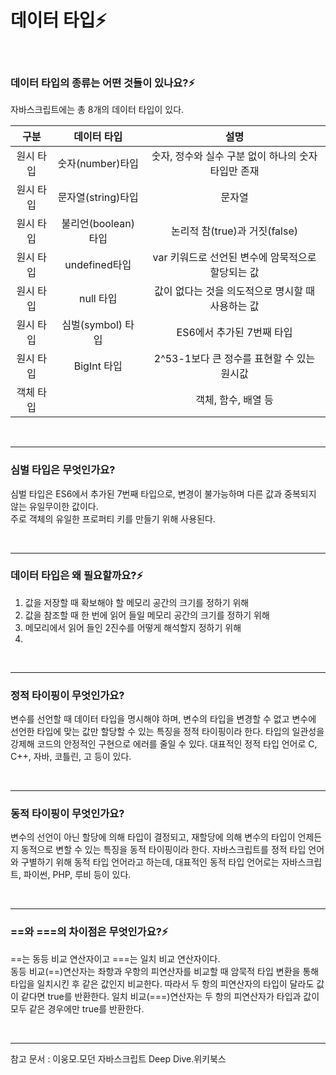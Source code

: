 # 데이터 타입⚡️

<br/>

### 데이터 타입의 종류는 어떤 것들이 있나요?⚡️

자바스크립트에는 총 8개의 데이터 타입이 있다.

|   구분    |     데이터 타입     |                        설명                         |
| :-------: | :-----------------: | :-------------------------------------------------: |
| 원시 타입 |  숫자(number)타입   | 숫자, 정수와 실수 구분 없이 하나의 숫자 타입만 존재 |
| 원시 타입 | 문자열(string)타입  |                       문자열                        |
| 원시 타입 | 불리언(boolean)타입 |            논리적 참(true)과 거짓(false)            |
| 원시 타입 |    undefined타입    |  var 키워드로 선언된 변수에 암묵적으로 할당되는 값  |
| 원시 타입 |      null 타입      |  값이 없다는 것을 의도적으로 명시할 때 사용하는 값  |
| 원시 타입 |  심벌(symbol) 타입  |              ES6에서 추가된 7번째 타입              |
| 원시 타입 |     BigInt 타입     |     2^53-1보다 큰 정수를 표현할 수 있는 원시값      |
| 객체 타입 |                     |                 객체, 함수, 배열 등                 |

<br/>

---

### 심벌 타입은 무엇인가요?

심벌 타입은 ES6에서 추가된 7번째 타입으로, 변경이 불가능하며 다른 값과 중복되지 않는 유일무이한 값이다.  
주로 객체의 유일한 프로퍼티 키를 만들기 위해 사용된다.

<br/>

---

### 데이터 타입은 왜 필요할까요?⚡️

1. 값을 저장할 때 확보해야 할 메모리 공간의 크기를 정하기 위해
2. 값을 참조할 때 한 번에 읽어 들일 메모리 공간의 크기를 정하기 위해
3. 메모리에서 읽어 들인 2진수를 어떻게 해석할지 정하기 위해
4.

<br/>

---

### 정적 타이핑이 무엇인가요?

변수를 선언할 때 데이터 타입을 명시해야 하며, 변수의 타입을 변경할 수 없고 변수에 선언한 타입에 맞는 값만 할당할 수 있는 특징을 정적 타이핑이라 한다. 타입의 일관성을 강제해 코드의 안정적인 구현으로 에러를 줄일 수 있다. 대표적인 정적 타입 언어로 C, C++, 자바, 코틀린, 고 등이 있다.

<br/>

---

### 동적 타이핑이 무엇인가요?

변수의 선언이 아닌 할당에 의해 타입이 결정되고, 재할당에 의해 변수의 타입이 언제든지 동적으로 변할 수 있는 특징을 동적 타이핑이라 한다. 자바스크립트를 정적 타입 언어와 구별하기 위해 동적 타입 언어라고 하는데, 대표적인 동적 타입 언어로는 자바스크립트, 파이썬, PHP, 루비 등이 있다.

<br/>

---

### ==와 ===의 차이점은 무엇인가요?⚡️

==는 동등 비교 연산자이고 ===는 일치 비교 연산자이다.  
동등 비교(==)연산자는 좌항과 우항의 피연산자를 비교할 때 암묵적 타입 변환을 통해 타입을 일치시킨 후 같은 값인지 비교한다. 따라서 두 항의 피연산자의 타입이 달라도 값이 같다면 true를 반환한다.
일치 비교(===)연산자는 두 항의 피연산자가 타입과 값이 모두 같은 경우에만 true를 반환한다.

<br/>

---

참고 문서 : 이웅모.모던 자바스크립트 Deep Dive.위키북스
